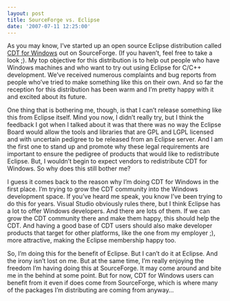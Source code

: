 ```yaml
---
layout: post
title: SourceForge vs. Eclipse
date: '2007-07-11 12:25:00'
---
```



As you may know, I’ve started up an open source Eclipse distribution called [CDT for Windows](http://cdt-windows.sourceforge.net/) out on SourceForge. (If you haven’t, feel free to take a look ;). My top objective for this distribution is to help out people who have Windows machines and who want to try out using Eclipse for C/C++ development. We’ve received numerous complaints and bug reports from people who’ve tried to make something like this on their own. And so far the reception for this distribution has been warm and I’m pretty happy with it and excited about its future.

One thing that is bothering me, though, is that I can’t release something like this from Eclipse itself. Mind you now, I didn’t really try, but I think the feedback I got when I talked about it was that there was no way the Eclipse Board would allow the tools and libraries that are GPL and LGPL licensed and with uncertain pedigree to be released from an Eclipse server. And I am the first one to stand up and promote why these legal requirements are important to ensure the pedigree of products that would like to redistribute Eclipse. But, I wouldn’t begin to expect vendors to redistribute CDT for Windows. So why does this still bother me?

I guess it comes back to the reason why I’m doing CDT for Windows in the first place. I’m trying to grow the CDT community into the Windows development space. If you’ve heard me speak, you know I’ve been trying to do this for years. Visual Studio obviously rules there, but I think Eclipse has a lot to offer Windows developers. And there are lots of them. If we can grow the CDT community there and make them happy, this should help the CDT. And having a good base of CDT users should also make developer products that target for other platforms, like the one from my employer ;), more attractive, making the Eclipse membership happy too.

So, I’m doing this for the benefit of Eclipse. But I can’t do it at Eclipse. And the irony isn’t lost on me. But at the same time, I’m really enjoying the freedom I’m having doing this at SourceForge. It may come around and bite me in the behind at some point. But for now, CDT for Windows users can benefit from it even if does come from SourceForge, which is where many of the packages I’m distributing are coming from anyway…


